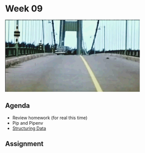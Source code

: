 # Week 09
![Tacoma Narrows GIF](assets/structure.gif)

## Agenda
- Review homework (for real this time)
- Pip and Pipenv
- [Structuring Data](lesson.md) 

## Assignment
